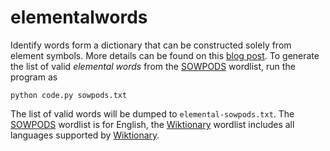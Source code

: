 # elementalwords
Identify words form a dictionary that can be constructed solely from element symbols. More details can be 
found on this [blog post](http://blog.rguha.net/?p=1521). To generate the list of valid _elemental words_ from the [SOWPODS](https://en.wikipedia.org/wiki/SOWPODS) wordlist, run the program as
```
python code.py sowpods.txt
```
The list of valid words will be dumped to `elemental-sowpods.txt`. The [SOWPODS](https://en.wikipedia.org/wiki/SOWPODS) wordlist is for English, the [Wiktionary](https://www.wiktionary.org/) 
wordlist includes all languages supported by [Wiktionary](https://www.wiktionary.org/).

